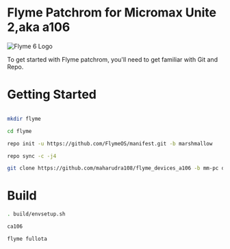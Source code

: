 # Flyme Patchrom for Micromax Unite 2,aka a106
![Flyme 6 Logo](https://raw.githubusercontent.com/NESPTechnology/FlymeOS_devices_P8Lite/android-6.0/images/flyme.png)


To get started with Flyme patchrom, you'll need to get familiar with Git and Repo. 

# Getting Started

```bash

mkdir flyme

cd flyme

repo init -u https://github.com/FlymeOS/manifest.git -b marshmallow

repo sync -c -j4

git clone https://github.com/maharudra108/flyme_devices_a106 -b mm-pc devices/a106
```

# Build
```bash
. build/envsetup.sh  

ca106

flyme fullota
```
